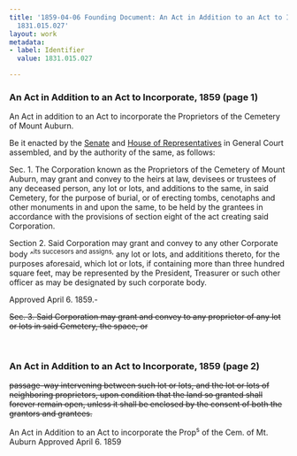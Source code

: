 ```yaml
---
title: '1859-04-06 Founding Document: An Act in Addition to an Act to Incorporate,
  1831.015.027'
layout: work
metadata:
- label: Identifier
  value: 1831.015.027

---
```

<div class="pages">
<div id="page-1248575">
<h3><a name="page-1248575">An Act in Addition to an Act to Incorporate, 1859 (page 1)</a></h3>
<div class="page-content">
<p>An Act in addition to an Act to<span class='line-break'> </span>incorporate the Proprietors of the Cemetery<span class='line-break'> </span>of Mount Auburn.</p>
<p>Be it enacted by the <a href='/pages/subjects/53209' title='Massachusetts Senate'>Senate</a> and <a href='/pages/subjects/56337' title='Massachusetts House of Representitives'>House<span class='line-break'> </span>of Representatives</a> in General Court assembled,<span class='line-break'> </span>and by the authority of the same, as follows:</p>
<p>Sec. 1. The Corporation known as the Proprietors<span class='line-break'> </span>of the Cemetery of Mount Auburn, may grant<span class='line-break'> </span>and convey to the heirs at law, devisees or trustees<span class='line-break'> </span>of any deceased person, any lot or lots, and additions<span class='line-break'> </span>to the same, in said Cemetery, for the purpose of burial,<span class='line-break'> </span>or of erecting tombs, cenotaphs and other monuments<span class='line-break'> </span>in and upon the same, to be held by the grantees in<span class='line-break'> </span>accordance with the provisions of section eight of<span class='line-break'> </span>the act creating said Corporation.</p>
<p>Section 2. Said Corporation may grant and convey to any<span class='line-break'> </span>other Corporate body ^<sup>its succesors and assigns,</sup> any lot or lots, and addititions thereto,<span class='line-break'> </span>for the purposes aforesaid, which lot or lots, if con<span class='line-break'></span>taining more than three hundred square feet, may be<span class='line-break'> </span>represented by the President, Treasurer or such other<span class='line-break'> </span>officer as may be designated by such corporate body.</p>
<p>Approved <date when='1859-04-06'>April 6. 1859</date>.-</p>
<p><del> Sec. 3. Said Corporation may grant and convey to any pro<span class='line-break'></span>prietor of any lot or lots in said Cemetery, the space, or </del><span class='line-break'> </span></p>
</div>
</div>
<br />
<div id="page-1248576">
<h3><a name="page-1248576">An Act in Addition to an Act to Incorporate, 1859 (page 2)</a></h3>
<div class="page-content">
<p><del>passage-way intervening between such lot or lots, and<span class='line-break'> </span>the lot or lots of neighboring proprietors, upon condition<span class='line-break'> </span>that the land so granted shall forever remain open,<span class='line-break'> </span>unless it shall be enclosed by the consent of both the<span class='line-break'> </span>grantors and grantees.</del></p>
<p>An Act in Addition to an<span class='line-break'> </span>Act to incorporate the<span class='line-break'> </span>Prop<sup>s</sup> of the Cem. of Mt. Auburn<span class='line-break'> </span>Approved <date when='1859-04-06'>April 6. 1859</date></p>
</div>
</div>
<br />
</div>
